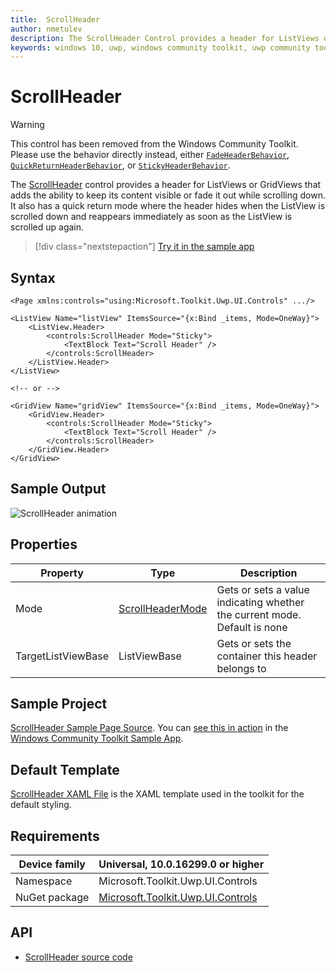 ```yaml
---
title:  ScrollHeader
author: nmetulev
description: The ScrollHeader Control provides a header for ListViews or GridViews that adds the ability to keep its content visible or fade it out while scrolling down.
keywords: windows 10, uwp, windows community toolkit, uwp community toolkit, uwp toolkit, ScrollHeader, XAML Control, xaml
---
```


# ScrollHeader

> [!WARNING]
> This control has been removed from the Windows Community Toolkit. Please use the behavior directly instead, either [`FadeHeaderBehavior`](/dotnet/api/microsoft.toolkit.uwp.ui.behaviors.fadeheaderbehavior), [`QuickReturnHeaderBehavior`](/dotnet/api/microsoft.toolkit.uwp.ui.behaviors.quickreturnheaderbehavior), or [`StickyHeaderBehavior`](/dotnet/api/microsoft.toolkit.uwp.ui.behaviors.stickyheaderbehavior).

The [ScrollHeader](/dotnet/api/microsoft.toolkit.uwp.ui.controls.scrollheader) control provides a header for ListViews or GridViews that adds the ability to keep its content visible or fade it out while scrolling down. It also has a quick return mode where the header hides when the ListView is scrolled down and reappears immediately as soon as the ListView is scrolled up again.

> [!div class="nextstepaction"]
> [Try it in the sample app](uwpct://Controls?sample=ScrollHeader)

## Syntax

```xaml
<Page xmlns:controls="using:Microsoft.Toolkit.Uwp.UI.Controls" .../>

<ListView Name="listView" ItemsSource="{x:Bind _items, Mode=OneWay}">
    <ListView.Header>
        <controls:ScrollHeader Mode="Sticky">
            <TextBlock Text="Scroll Header" />
        </controls:ScrollHeader>
    </ListView.Header>
</ListView>

<!-- or -->

<GridView Name="gridView" ItemsSource="{x:Bind _items, Mode=OneWay}">
    <GridView.Header>
        <controls:ScrollHeader Mode="Sticky">
            <TextBlock Text="Scroll Header" />
        </controls:ScrollHeader>
    </GridView.Header>
</GridView>
```

## Sample Output

![ScrollHeader animation](../resources/images/Controls/ScrollHeader.gif)

## Properties

| Property | Type | Description |
| -- | -- | -- |
| Mode | [ScrollHeaderMode](/dotnet/api/microsoft.toolkit.uwp.ui.controls.scrollheadermode) | Gets or sets a value indicating whether the current mode. Default is none |
| TargetListViewBase | ListViewBase | Gets or sets the container this header belongs to |

## Sample Project

[ScrollHeader Sample Page Source](https://github.com/windows-toolkit/WindowsCommunityToolkit/tree/rel/7.0.0/Microsoft.Toolkit.Uwp.SampleApp/SamplePages/ScrollHeader). You can [see this in action](uwpct://Controls?sample=ScrollHeader) in the [Windows Community Toolkit Sample App](https://aka.ms/windowstoolkitapp).

## Default Template

[ScrollHeader XAML File](https://github.com/windows-toolkit/WindowsCommunityToolkit/blob/rel/7.0.0/Microsoft.Toolkit.Uwp.UI.Controls/ScrollHeader/ScrollHeader.xaml) is the XAML template used in the toolkit for the default styling.

## Requirements

| Device family | Universal, 10.0.16299.0 or higher |
| -- | -- |
| Namespace | Microsoft.Toolkit.Uwp.UI.Controls |
| NuGet package | [Microsoft.Toolkit.Uwp.UI.Controls](https://www.nuget.org/packages/Microsoft.Toolkit.Uwp.UI.Controls/) |

## API

* [ScrollHeader source code](https://github.com/windows-toolkit/WindowsCommunityToolkit/tree/rel/7.0.0/Microsoft.Toolkit.Uwp.UI.Controls/ScrollHeader)
